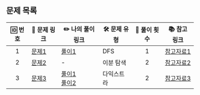 <!--
## Issues
- [Issues 바로가기](https://github.com/algorithm-zone/miyoung-zone/issues?q=is%3Aissue+is%3Aclosed)


## Labels
- `개념`: 파이썬 문법 개념
- `방법들`: 특정 구현을 위한 여러 방법
- `시간초과`: 시간초과 문제 해결 이슈
- `에러`: 시간초과외 에러(ex.런타임 에러)
- `SWEA`, `프로그래머스`, `이취코`: 특정 문제를 위한 이슈
- `알고리즘`: 문제 해결을 위한 알고리즘
- `수학`: 수학적 공식 Tip!
-->

<!--
# 🌟 코딩테스트 문제 정리 🌟

## 문제 목록
| 🆔 번호 | 🔗 문제 링크                                    | ✏️ 나의 풀이 링크                                                   | 🛠️ 문제 유형   | 🔄 풀이 횟수 | 📚 참고 링크                       |
|:-------:|-----------------------------------------------|---------------------------------------------------------------------|---------------|:------------:|-----------------------------------|
|    1    | [문제1](https://www.example.com/problem1)     | [풀이1](https://www.example.com/solution1)                         | `해시`           |      1       | [참고자료1](https://www.example.com/ref1) |
|    2    | [문제2](https://www.example.com/problem2)     | -                                                                   | 이분 탐색     |      2       | [참고자료2](https://www.example.com/ref2) |
|    3    | [문제3](https://www.example.com/problem3)     | [풀이1](https://www.example.com/solution1) <br> [풀이2](https://www.example.com/solution2) | 다익스트라    |      2       | [참고자료3](https://www.example.com/ref3) |
-->






<!--
## 💡 작성 가이드
- **문제 링크**: 문제 사이트의 링크를 추가.
- **풀이 링크**: 풀이 코드 링크를 추가. 여러 풀이가 있다면 줄바꿈으로 구분.
- **문제 유형**: `DFS`, `DP`, `정렬` 등 자유롭게 작성.
- **풀이 횟수**: 풀이를 다시 풀거나 개선하면 횟수를 업데이트.
- **참고 링크**: 유용한 자료를 추가.
-->




























## 문제 목록
| 🆔 번호 | 🔗 문제 링크                                    | ✏️ 나의 풀이 링크                                                   | 🛠️ 문제 유형   | 🔄 풀이 횟수 | 📚 참고 링크                       |
|:-------:|-----------------------------------------------|---------------------------------------------------------------------|---------------|:------------:|-----------------------------------|
|    1    | [문제1](https://www.example.com/problem1)     | [풀이1](https://www.example.com/solution1)                         | DFS           |      1       | [참고자료1](https://www.example.com/ref1) |
|    2    | [문제2](https://www.example.com/problem2)     | -                                                                   | 이분 탐색     |      2       | [참고자료2](https://www.example.com/ref2) |
|    3    | [문제3](https://www.example.com/problem3)     | [풀이1](https://www.example.com/solution1) <br> [풀이2](https://www.example.com/solution2) | 다익스트라    |      2       | [참고자료3](https://www.example.com/ref3) |
